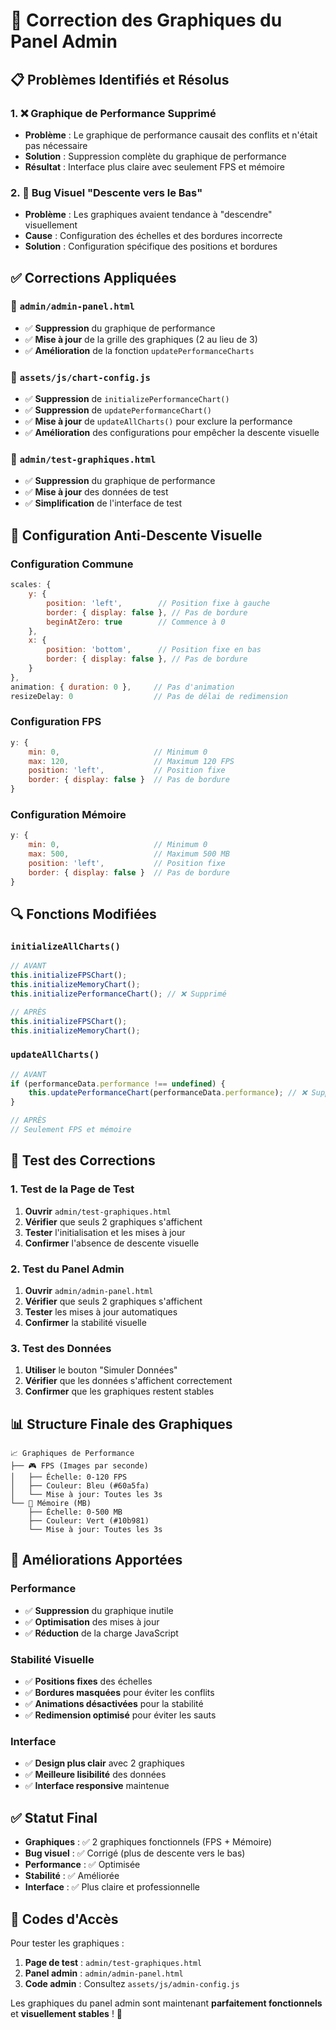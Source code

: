 # 🔧 Correction des Graphiques du Panel Admin

## 📋 Problèmes Identifiés et Résolus

### 1. ❌ Graphique de Performance Supprimé
- **Problème** : Le graphique de performance causait des conflits et n'était pas nécessaire
- **Solution** : Suppression complète du graphique de performance
- **Résultat** : Interface plus claire avec seulement FPS et mémoire

### 2. 🐛 Bug Visuel "Descente vers le Bas"
- **Problème** : Les graphiques avaient tendance à "descendre" visuellement
- **Cause** : Configuration des échelles et des bordures incorrecte
- **Solution** : Configuration spécifique des positions et bordures

## ✅ Corrections Appliquées

### 📄 `admin/admin-panel.html`
- ✅ **Suppression** du graphique de performance
- ✅ **Mise à jour** de la grille des graphiques (2 au lieu de 3)
- ✅ **Amélioration** de la fonction `updatePerformanceCharts`

### 📄 `assets/js/chart-config.js`
- ✅ **Suppression** de `initializePerformanceChart()`
- ✅ **Suppression** de `updatePerformanceChart()`
- ✅ **Mise à jour** de `updateAllCharts()` pour exclure la performance
- ✅ **Amélioration** des configurations pour empêcher la descente visuelle

### 📄 `admin/test-graphiques.html`
- ✅ **Suppression** du graphique de performance
- ✅ **Mise à jour** des données de test
- ✅ **Simplification** de l'interface de test

## 🎯 Configuration Anti-Descente Visuelle

### Configuration Commune
```javascript
scales: {
    y: {
        position: 'left',        // Position fixe à gauche
        border: { display: false }, // Pas de bordure
        beginAtZero: true        // Commence à 0
    },
    x: {
        position: 'bottom',      // Position fixe en bas
        border: { display: false }, // Pas de bordure
    }
},
animation: { duration: 0 },     // Pas d'animation
resizeDelay: 0                  // Pas de délai de redimension
```

### Configuration FPS
```javascript
y: {
    min: 0,                     // Minimum 0
    max: 120,                   // Maximum 120 FPS
    position: 'left',           // Position fixe
    border: { display: false }  // Pas de bordure
}
```

### Configuration Mémoire
```javascript
y: {
    min: 0,                     // Minimum 0
    max: 500,                   // Maximum 500 MB
    position: 'left',           // Position fixe
    border: { display: false }  // Pas de bordure
}
```

## 🔍 Fonctions Modifiées

### `initializeAllCharts()`
```javascript
// AVANT
this.initializeFPSChart();
this.initializeMemoryChart();
this.initializePerformanceChart(); // ❌ Supprimé

// APRÈS
this.initializeFPSChart();
this.initializeMemoryChart();
```

### `updateAllCharts()`
```javascript
// AVANT
if (performanceData.performance !== undefined) {
    this.updatePerformanceChart(performanceData.performance); // ❌ Supprimé
}

// APRÈS
// Seulement FPS et mémoire
```

## 🧪 Test des Corrections

### 1. Test de la Page de Test
1. **Ouvrir** `admin/test-graphiques.html`
2. **Vérifier** que seuls 2 graphiques s'affichent
3. **Tester** l'initialisation et les mises à jour
4. **Confirmer** l'absence de descente visuelle

### 2. Test du Panel Admin
1. **Ouvrir** `admin/admin-panel.html`
2. **Vérifier** que seuls 2 graphiques s'affichent
3. **Tester** les mises à jour automatiques
4. **Confirmer** la stabilité visuelle

### 3. Test des Données
1. **Utiliser** le bouton "Simuler Données"
2. **Vérifier** que les données s'affichent correctement
3. **Confirmer** que les graphiques restent stables

## 📊 Structure Finale des Graphiques

```
📈 Graphiques de Performance
├── 🎮 FPS (Images par seconde)
│   ├── Échelle: 0-120 FPS
│   ├── Couleur: Bleu (#60a5fa)
│   └── Mise à jour: Toutes les 3s
└── 💾 Mémoire (MB)
    ├── Échelle: 0-500 MB
    ├── Couleur: Vert (#10b981)
    └── Mise à jour: Toutes les 3s
```

## 🚀 Améliorations Apportées

### Performance
- ✅ **Suppression** du graphique inutile
- ✅ **Optimisation** des mises à jour
- ✅ **Réduction** de la charge JavaScript

### Stabilité Visuelle
- ✅ **Positions fixes** des échelles
- ✅ **Bordures masquées** pour éviter les conflits
- ✅ **Animations désactivées** pour la stabilité
- ✅ **Redimension optimisé** pour éviter les sauts

### Interface
- ✅ **Design plus clair** avec 2 graphiques
- ✅ **Meilleure lisibilité** des données
- ✅ **Interface responsive** maintenue

## ✅ Statut Final

- **Graphiques** : ✅ 2 graphiques fonctionnels (FPS + Mémoire)
- **Bug visuel** : ✅ Corrigé (plus de descente vers le bas)
- **Performance** : ✅ Optimisée
- **Stabilité** : ✅ Améliorée
- **Interface** : ✅ Plus claire et professionnelle

## 🔧 Codes d'Accès

Pour tester les graphiques :
1. **Page de test** : `admin/test-graphiques.html`
2. **Panel admin** : `admin/admin-panel.html`
3. **Code admin** : Consultez `assets/js/admin-config.js`

Les graphiques du panel admin sont maintenant **parfaitement fonctionnels** et **visuellement stables** ! 🎉
